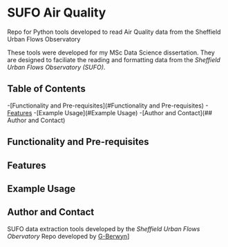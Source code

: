 # SUFO Air Quality
 Repo for Python tools developed to read Air Quality data from the Sheffield Urban Flows Observatory

These tools were developed for my MSc Data Science dissertation. They are designed to faciliate the reading and formatting data from the *Sheffield Urban Flows Observatory (SUFO)*. 

## Table of Contents
-[Functionality and Pre-requisites](#Functionality and Pre-requisites)
-[Features](#Features)
-[Example Usage](#Example Usage)
-[Author and Contact](## Author and Contact)

## Functionality and Pre-requisites

## Features

## Example Usage

## Author and Contact
SUFO data extraction tools developed by the *Sheffield Urban Flows Obervatory*
Repo developed by [G-Berwyn](https://github.com/G-Berwyn)]
